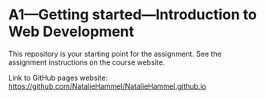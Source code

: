 # A1—Getting started—Introduction to Web Development

This repository is your starting point for the assignment. See the assignment instructions on the course website.

Link to GitHub pages website: https://github.com/NatalieHammel/NatalieHammel.github.io
